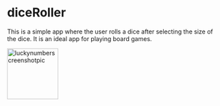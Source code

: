 # diceRoller

This is a simple app where the user rolls a dice after selecting the size of the dice. 
It is an ideal app for playing board games.

  <img width="119" alt="luckynumberscreenshotpic" src="https://user-images.githubusercontent.com/76691598/114826981-7930c400-9e0b-11eb-88bf-83305f06e8cc.png">  




